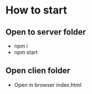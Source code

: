 # How to start
## Open to server folder
* npm i
* npm start
## Open clien folder
* Open in browser index.html
